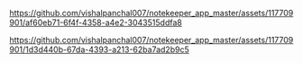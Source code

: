 

https://github.com/vishalpanchal007/notekeeper_app_master/assets/117709901/af60eb71-6f4f-4358-a4e2-3043515ddfa8



https://github.com/vishalpanchal007/notekeeper_app_master/assets/117709901/1d3d440b-67da-4393-a213-62ba7ad2b9c5

